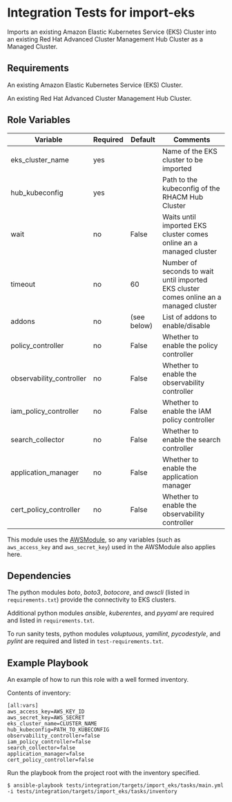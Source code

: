 Integration Tests for import-eks
================

Imports an existing Amazon Elastic Kubernetes Service (EKS) Cluster into an existing Red Hat Advanced Cluster Management Hub Cluster as a Managed Cluster.


Requirements
------------

An existing Amazon Elastic Kubernetes Service (EKS) Cluster.

An existing Red Hat Advanced Cluster Management Hub Cluster.

Role Variables
--------------

| Variable                   | Required | Default     | Comments                                                                               |
|----------------------------|----------|-------------|----------------------------------------------------------------------------------------|
| eks_cluster_name           | yes      |             | Name of the EKS cluster to be imported                                                 |
| hub_kubeconfig             | yes      |             | Path to the kubeconfig of the RHACM Hub Cluster                                        |
| wait                       | no       | False       | Waits until imported EKS cluster comes online an a managed cluster                     |
| timeout                    | no       | 60          | Number of seconds to wait until imported EKS cluster comes online an a managed cluster |
| addons                     | no       | (see below) | List of addons to enable/disable                                                       |
|   policy_controller        | no       | False       | Whether to enable the policy controller                                                |
|   observability_controller | no       | False       | Whether to enable the observability controller                                         |
|   iam_policy_controller    | no       | False       | Whether to enable the IAM policy controller                                            |
|   search_collector         | no       | False       | Whether to enable the search controller                                                |
|   application_manager      | no       | False       | Whether to enable the application manager                                              |
|   cert_policy_controller   | no       | False       | Whether to enable the observability controller                                         |

This module uses the [AWSModule](https://github.com/ansible-collections/amazon.aws/blob/main/plugins/module_utils/core.py), so any variables (such as `aws_access_key` and `aws_secret_key`) used in the AWSModule also applies here.

Dependencies
------------

The python modules *boto*, *boto3*, *botocore*, and *awscli* (listed in `requirements.txt`) provide the connectivity to EKS clusters.

Additional python modules *ansible*, *kuberentes*, and *pyyaml* are required and listed in `requirements.txt`.

To run sanity tests, python modules *voluptuous*, *yamllint*, *pycodestyle*, and *pylint* are required and listed in `test-requirements.txt`.

Example Playbook
----------------

An example of how to run this role with a well formed inventory.

Contents of inventory:

    [all:vars]
    aws_access_key=AWS_KEY_ID
    aws_secret_key=AWS_SECRET
    eks_cluster_name=CLUSTER_NAME
    hub_kubeconfig=PATH_TO_KUBECONFIG
    observability_controller=false
    iam_policy_controller=false
    search_collector=false
    application_manager=false
    cert_policy_controller=false

Run the playbook from the project root with the inventory specified.

    $ ansible-playbook tests/integration/targets/import_eks/tasks/main.yml -i tests/integration/targets/import_eks/tasks/inventory
